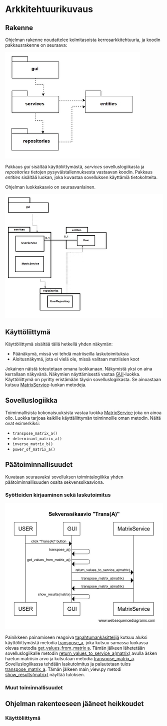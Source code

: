 # Arkkitehtuurikuvaus

## Rakenne

Ohjelman rakenne noudattelee kolmitasoista kerrosarkkitehtuuria, ja koodin pakkausrakenne on seuraava:

![Pakkausrakenne](https://github.com/mhamaril/ot-harjoitustyo/blob/master/dokumentaatio/pakkausrakenne.jpg)

Pakkaus _gui_ sisältää käyttöliittymästä, _services_ sovelluslogiikasta ja _repositories_ tietojen pysyväistallennuksesta vastaavan koodin. Pakkaus _entities_ sisältää luokan, joka kuvastaa sovelluksen käyttämiä tietokohteita.

Ohjelman luokkakaavio on seuraavanlainen.

![Luokkakaavio](https://github.com/mhamaril/ot-harjoitustyo/blob/master/dokumentaatio/luokka_pakkauskaavio.jpg)

## Käyttöliittymä

Käyttöliittymä sisältää tällä hetkellä yhden näkymän:

- Päänäkymä, missä voi tehdä matriiseilla laskutoimituksia
- Aloitusnäkymä, jota ei vielä ole, missä valitaan matriisien koot

Jokainen näistä toteutetaan omana luokkanaan. Näkymistä yksi on aina kerrallaan näkyvänä. Näkymien näyttämisestä vastaa [GUI](../src/gui/gui.py)-luokka. Käyttöliittymä on pyritty eristämään täysin sovelluslogiikasta. Se ainoastaan kutsuu [MatrixService](../src/services/matrix_service.py)-luokan metodeja.

## Sovelluslogiikka

Toiminnallisista kokonaisuuksista vastaa luokka [MatrixService](../src/services/matrix_service.py) joka on ainoa olio. Luokka tarjoaa kaikille käyttäliittymän toiminnoille oman metodin. Näitä ovat esimerkiksi:

- `transpose_matrix_a()`
- `determinant_matrix_a()`
- `inverse_matrix_b()`
- `power_of_matrix_a()`

## Päätoiminnallisuudet

Kuvataan seuraavaksi sovelluksen toimintalogiikka yhden päätoiminnallisuuden osalta sekvenssikaaviona.

### Syötteiden kirjaaminen sekä laskutoimitus

![](https://github.com/mhamaril/ot-harjoitustyo/blob/master/dokumentaatio/sekvenssikaavio.jpg)

Painikkeen painamiseen reagoiva [tapahtumankäsittelijä](../src/gui/main_view.py#L90) kutsuu aluksi käyttöliittymästä metodia [transpose_a](https://github.com/mhamaril/ot-harjoitustyo/blob/master/src/gui/main_view.py#L165), joka kutsuu samassa luokassa olevaa metodia [get_values_from_matrix a](https://github.com/mhamaril/ot-harjoitustyo/blob/master/src/gui/main_view.py#L288). Tämän jälkeen lähetetään sovelluslogiikalle metodin [return_values_to_service_a(matrix)](https://github.com/mhamaril/ot-harjoitustyo/blob/master/src/services/matrix_service.py#L10) avulla äsken haetun matriisin arvo ja kutsutaan metodia [transpose_matrix_a](https://github.com/mhamaril/ot-harjoitustyo/blob/master/src/services/matrix_service.py#L18). Sovelluslogiikassa tehdään laskutoimitus ja palautetaan tulos [transpose_matrix_a](https://github.com/mhamaril/ot-harjoitustyo/blob/master/src/services/matrix_service.py#L19). Tämän jälkeen main_view.py metodi [show_results(matrix)](https://github.com/mhamaril/ot-harjoitustyo/blob/master/src/gui/main_view.py#L311) näyttää tuloksen.

### Muut toiminnallisuudet

## Ohjelman rakenteeseen jääneet heikkoudet

### Käyttöliittymä
